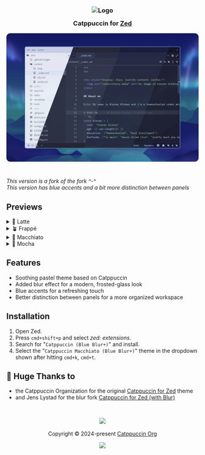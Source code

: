 <h3 align="center">
	<img src="https://raw.githubusercontent.com/catppuccin/catppuccin/main/assets/logos/exports/1544x1544_circle.png" width="100" alt="Logo"/><br/>
	<img src="https://raw.githubusercontent.com/catppuccin/catppuccin/main/assets/misc/transparent.png" height="30" width="0px"/>
	Catppuccin for <a href="https://zed.dev/">Zed</a>
	<img src="https://raw.githubusercontent.com/catppuccin/catppuccin/main/assets/misc/transparent.png" height="30" width="0px"/>
</h3>

<p align="center">
	<img src="assets/preview.webp"/>
</p>

#

*This version is a fork of the fork ^-^*  
*This version has blue accents and a bit more distinction between panels*

## Previews

<details>
<summary>🌻 Latte</summary>
<img src="assets/latte.webp"/>
</details>
<details>
<summary>🪴 Frappé</summary>
<img src="assets/frappe.webp"/>
</details>
<details>
<summary>🌺 Macchiato</summary>
<img src="assets/macchiato.webp"/>
</details>
<details>
<summary>🌿 Mocha</summary>
<img src="assets/mocha.webp"/>
</details>

## Features

- Soothing pastel theme based on Catppuccin
- Added blur effect for a modern, frosted-glass look
- Blue accents for a refreshing touch
- Better distinction between panels for a more organized workspace

## Installation

1. Open Zed.
2. Press `cmd+shift+p` and select _zed: extensions_.
3. Search for "`Catppuccin (Blue Blur+)`" and install.
4. Select the "`Catppuccin Macchiato (Blue Blur+)`" theme in the dropdown shown after hitting `cmd+k`, `cmd+t`.

## 💖 Huge Thanks to

- the Catppuccin Organization for the original [Catppuccin for Zed](https://github.com/catppuccin/zed) theme
- and Jens Lystad for the blur fork [Catppuccin for Zed (with Blur)](https://github.com/jenslys/zed-catppuccin-blur)

&nbsp;

<p align="center">
	<img src="https://raw.githubusercontent.com/catppuccin/catppuccin/main/assets/footers/gray0_ctp_on_line.svg?sanitize=true" />
</p>

<p align="center">
	Copyright &copy; 2024-present <a href="https://github.com/catppuccin" target="_blank">Catppuccin Org</a>
</p>

<p align="center">
	<a href="https://github.com/catppuccin/catppuccin/blob/main/LICENSE"><img src="https://img.shields.io/static/v1.svg?style=for-the-badge&label=License&message=MIT&logoColor=d9e0ee&colorA=363a4f&colorB=b7bdf8"/></a>
</p>
